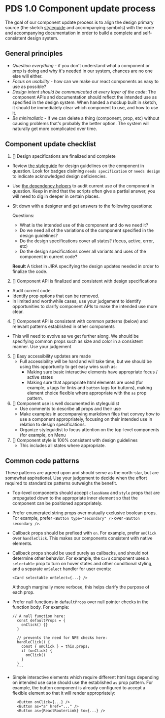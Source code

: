# PDS 1.0 Component update process

The goal of our component update process is to align the design primary source (the sketch [styleguide](design/puppet-styleguide.sketch) and accompanying symbols) with the code and accompanying documentation in order to build a complete and self-consistent design system.

## General principles

* *Question everything* - if you don't understand what a component or prop is doing and why it's needed in our system, chances are no one else will either.
* *Focus on usability* - how can we make our react components as easy to use as possible?
* *Design intent should be communicated at every layer of the code*: The component APIs and documentation should reflect the intended use as specified in the design system. When handed a mockup built in sketch, it should be immediately clear which component to use, and how to use it.
* *Be minimalistic* - If we can delete a thing (component, prop, etc) without causing problems that's probably the better option. The system will naturally get more complicated over time.

## Component update checklist

1. [] Design specifications are finalized and complete
  * Review [the styleguide](design/puppet-styleguide.sketch) for design guidelines on the component in question. Look for badges claiming `needs specification` or `needs design` to indicate acknowledged design deficiencies.
  * Use [the dependency helpers](https://github.com/puppetlabs/react-component-dependents) to audit current use of the component in question. Keep in mind that the scripts often give a partial answer, you will need to dig in deeper in certain places.
  * Sit down with a designer and get answers to the following questions:

    Questions:

      * What is the intended use of this component and do we need it?
      * Do we need all of the variations of the component specified in the design guidelines?
      * Do the design specifications cover all states? (focus, active, error, etc)
      * Do the design specifications cover all variants and uses of the component in current code?

    **Result** A ticket in JIRA specifying the design updates needed in order to finalize the code.
2. [] Component API is finalized and consistent with design specifications
  * Audit current code.
  * Identify prop options that can be removed.
  * In limited and worthwhile cases, use your judgement to identify opportunities to clarify component APIs to make the intended use more clear.
4. [] Component API is consistent with common patterns (below) and relevant patterns established in other components
  * This will need to evolve as we get further along. We should be specifying common props such as size and color in a consistent manner. Use your judgement
5. [] Easy accessibility updates are made
   * Full accessibility will be hard and will take time, but we should be using this opportunity to get easy wins such as:
     * Making sure basic interactive elements have appropriate focus / active states
     * Making sure that appropriate html elements are used (for example, `a` tags for links and `button` tags for buttons), making element choice flexible where appropriate with the `as` prop pattern.
6. [] Component use is well documented in styleguidist
     * Use comments to describe all props and their use
     * Make examples in accompanying markdown files that convey *how* to use a component appropriately, focusing on their intended use in relation to design specifications.
     * Organize styleguidist to focus attention on the top-level components (for example, on Menu
7. [] Component style is 100% consistent with design guidelines
    * This includes all states where appropriate.


 ## Common code patterns


 These patterns are agreed upon and should serve as the north-star, but are somewhat aspirational. Use your judgement to decide when the effort required to standardize patterns outweighs the benefit.

 * Top-level components should accept `className` and `style` props that are propagated down to the appropriate inner element so that the component can be positioned appropriately.
 * Prefer enumerated string props over mutually exclusive boolean props. For example, prefer `<Button type="secondary" />` over `<Button secondary />`.
 * Callback props should be prefixed with `on`. For example, prefer `onClick` over `handleClick`. This makes our components consistent with native elements.
 * Callback props should be used purely as callbacks, and should not determine other behavior. For example, the `Card` component uses a `selectable` prop to turn on hover states and other conditional styling, and a separate `onSelect` handler for user events:

     ```
     <Card selectable onSelect={...} />
     ```

   Although marginally more verbose, this helps clarify the purpose of each prop.
 * Prefer null functions in `defaultProps` over null pointer checks in the function body. For example:

      ```
      // A null function here:
		const defaultProps = {
		  onClick() {}
		}

		// prevents the need for NPE checks here:
		handleClick() {
		  const { onClick } = this.props;
		  if (onClick) {
		    onClick()
		  }
		}
		```

* Simple interactive elements which require different html tags depending on intended use case should use the established `as` prop pattern. For example, the button component is already configured to accept a flexible element so that it will render appropriately:

	 ```
	   <Button onClick={...} />
	   <Button as="a" href="..." />
	   <Button as={ReactRouterLink} to={...} />
	 ```
